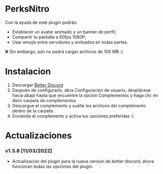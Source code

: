 # PerksNitro

Con la ayuda de este plugin podrás:

- Establacer un avatar animado  y un banner de perfil;
- Compartir tu pantalla a 60fps 1080P;
- Usar emojis entre servidores y animados en todas partes.

❌ Sin embargo, aún no podrá cargar archivos de 100 MB :(

# Instalacion

1. Descargar [Better Discord](https://betterdiscord.app)
2. Después de configurarlo, abra Configuración de usuario, desplácese hacia abajo hasta que encuentre la opción Complementos y haga clic en Abrir carpeta de complementos
3. Descargue el complemento y suelte los archivos del complemento dentro de la carpeta
4. Encienda el complemento y activa tus opciones preferidas :)

# Actualizaciones

### v1.3.8 [11/03/2022]

* Actualizacion del plugin para la nueva version de better discord, ahora funcionan todas las opciones del plugin.
